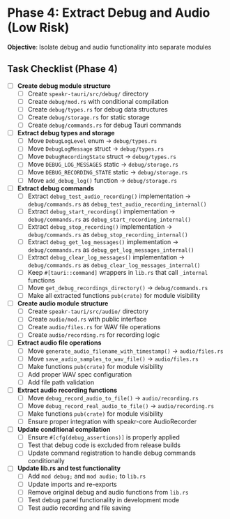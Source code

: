 
# Phase 4: Extract Debug and Audio (Low Risk)

**Objective**: Isolate debug and audio functionality into separate modules

## Task Checklist (Phase 4)

- [ ] **Create debug module structure**
  - [ ] Create `speakr-tauri/src/debug/` directory
  - [ ] Create `debug/mod.rs` with conditional compilation
  - [ ] Create `debug/types.rs` for debug data structures
  - [ ] Create `debug/storage.rs` for static storage
  - [ ] Create `debug/commands.rs` for debug Tauri commands

- [ ] **Extract debug types and storage**
  - [ ] Move `DebugLogLevel` enum → `debug/types.rs`
  - [ ] Move `DebugLogMessage` struct → `debug/types.rs`
  - [ ] Move `DebugRecordingState` struct → `debug/types.rs`
  - [ ] Move `DEBUG_LOG_MESSAGES` static → `debug/storage.rs`
  - [ ] Move `DEBUG_RECORDING_STATE` static → `debug/storage.rs`
  - [ ] Move `add_debug_log()` function → `debug/storage.rs`

- [ ] **Extract debug commands**
  - [ ] Extract `debug_test_audio_recording()` implementation → `debug/commands.rs` as
        `debug_test_audio_recording_internal()`
  - [ ] Extract `debug_start_recording()` implementation → `debug/commands.rs` as
        `debug_start_recording_internal()`
  - [ ] Extract `debug_stop_recording()` implementation → `debug/commands.rs` as
        `debug_stop_recording_internal()`
  - [ ] Extract `debug_get_log_messages()` implementation → `debug/commands.rs` as
        `debug_get_log_messages_internal()`
  - [ ] Extract `debug_clear_log_messages()` implementation → `debug/commands.rs` as
        `debug_clear_log_messages_internal()`
  - [ ] Keep `#[tauri::command]` wrappers in `lib.rs` that call `_internal` functions
  - [ ] Move `get_debug_recordings_directory()` → `debug/commands.rs`
  - [ ] Make all extracted functions `pub(crate)` for module visibility

- [ ] **Create audio module structure**
  - [ ] Create `speakr-tauri/src/audio/` directory
  - [ ] Create `audio/mod.rs` with public interface
  - [ ] Create `audio/files.rs` for WAV file operations
  - [ ] Create `audio/recording.rs` for recording logic

- [ ] **Extract audio file operations**
  - [ ] Move `generate_audio_filename_with_timestamp()` → `audio/files.rs`
  - [ ] Move `save_audio_samples_to_wav_file()` → `audio/files.rs`
  - [ ] Make functions `pub(crate)` for module visibility
  - [ ] Add proper WAV spec configuration
  - [ ] Add file path validation

- [ ] **Extract audio recording functions**
  - [ ] Move `debug_record_audio_to_file()` → `audio/recording.rs`
  - [ ] Move `debug_record_real_audio_to_file()` → `audio/recording.rs`
  - [ ] Make functions `pub(crate)` for module visibility
  - [ ] Ensure proper integration with speakr-core AudioRecorder

- [ ] **Update conditional compilation**
  - [ ] Ensure `#[cfg(debug_assertions)]` is properly applied
  - [ ] Test that debug code is excluded from release builds
  - [ ] Update command registration to handle debug commands conditionally

- [ ] **Update lib.rs and test functionality**
  - [ ] Add `mod debug;` and `mod audio;` to `lib.rs`
  - [ ] Update imports and re-exports
  - [ ] Remove original debug and audio functions from `lib.rs`
  - [ ] Test debug panel functionality in development mode
  - [ ] Test audio recording and file saving
